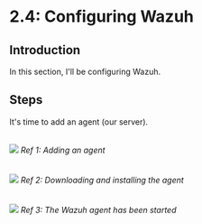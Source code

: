 # 2.4: Configuring Wazuh
## Introduction
In this section, I'll be configuring Wazuh.

## Steps
It's time to add an agent (our server).

<br>
<img src="https://i.imgur.com/sQPJIbo.png">
<i>Ref 1: Adding an agent</i>
<br><br>

<br>
<img src="https://i.imgur.com/iSEoJ0M.png">
<i>Ref 2: Downloading and installing the agent</i>
<br><br>

<br>
<img src="https://i.imgur.com/h0Zz1lj.png">
<i>Ref 3: The Wazuh agent has been started</i>
<br><br>
